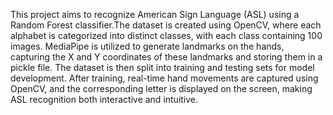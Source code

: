 This project aims to recognize American Sign Language (ASL) using a Random Forest classifier.The dataset is created using OpenCV, where each alphabet is categorized into distinct classes, with each class containing 100 images.
MediaPipe is utilized to generate landmarks on the hands, capturing the X and Y coordinates of these landmarks and storing them in a pickle file. The dataset is then split into training and testing sets for model development. 
After training, real-time hand movements are captured using OpenCV, and the corresponding letter is displayed on the screen, making ASL recognition both interactive and intuitive.
